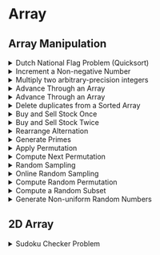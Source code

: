 # Array


## Array Manipulation

<details>
<summary> Dutch National Flag Problem (Quicksort) </summary>

---
Hint: quicksort

---

```cpp
typedef enum {kRed, kWhite, kBlue} Color;

void DutchFlagPartition(int pivot_index, vector<Color>* A_ptr) {
	vector<Color>& A =*A_ptr;
	Color pivot = A[pivot_index];

	int smaller = 0;
	int equal = 0;
	int larger = size(A);

	while (equal < larger) {
		if (A[equal] < pivot) {
			swap(A[smaller++], A[equal++]);
		} else if (A[equal] == pivot) {
			++equal;
		} else {
			swap(A[equal], A[--larger]);
		}
	}
}
```

---
Note:
Time complexity: O(n), space: O(1)

---
</details>

<details>
<summary> Increment a Non-negative Number </summary>

```cpp
vector<int> PlusOne(vector<int> A) {
	++A.back();

	for (int i = size(A) - 1; i > 0 && A[i] == 10; --i) {
		A[i] = 0;
		++A[i-1];
	}

	if (A[0] == 10) {
		A[0] = 1;
		A.emplace_back(0) // place 0 on the end since value will be 100...0
	}
}
```

---
Note:
Time complexity: O(n)

---
</details>

<details>
<summary> Multiply two arbitrary-precision integers </summary>

---
Positive value <1, 9, 3>
Negative value <-7, 6, 1>

---

```cpp
vector<int> Multiply(vector<int> num1, vector<int> num2) {
	const int sign = num1.front() < 0 ^ num2.front() < 0 ? -1 : 1;
	num1.front() = abs(num1.front());
	num2.front() = abs(num2.front());

	vector<int> result(size(num1) +  size(num2), 0);

	for (int i = size(num1) - 1; i >= 0; --i) {
		for (int j = size(num2) - 1; j >= 0; --j) {
			result[i + j + 1] += num1[i] * num2[j];
			result[i + j] += result[i + j + 1] / 10;
			result[i + j + 1] %= 10;
		}
	}

	result = {
		find_if_not(begin(result), end(result), [](int a) {return a == 0;})
	}
}
```

---
Note:  
Time complexity: O(n)  

---
</details>

<details>
<summary> Advance Through an Array</summary>

---
- Array of n integers  
- A[i] denotes the maximum you can advance from index i  
- return whether it is possible to advance to the last index starting from beginning of array

---

```cpp
bool CanReachEnd(const vector<int>>& max_advance_steps) {
	int furthest_reach = 0;
	int last_idx = size(max_advance_steps) - 1;

	for (int i = 0; i < furthest_reach && furthest_reach < last_idx; ++i) {
		furthest_reach = max(furthest_reach, max_advance_steps[i] + i);
	}

	return furthest_reach >= last_idx;
}
```

---
Note:  
Time complexity: O(n)  
Space complexity: O(1)

---
</details>

<details>
<summary> Advance Through an Array</summary>

---
- Array of n integers  
- A[i] denotes the maximum you can advance from index i  
- return whether it is possible to advance to the last index starting from beginning of array  

---

```cpp
bool CanReachEnd(const vector<int>>& max_advance_steps) {
	int furthest_reach = 0;
	int last_idx = size(max_advance_steps) - 1;

	for (int i = 0; i < furthest_reach && furthest_reach < last_idx; ++i) {
		furthest_reach = max(furthest_reach, max_advance_steps[i] + i);
	}

	return furthest_reach >= last_idx;
}
```

---
Note:  
Time complexity: O(n)  
Space complexity: O(1)  

---
</details>

<details>
<summary> Delete duplicates from a Sorted Array</summary>

---
- Return count of remaining elements  

---

```cpp
int DeleteDuplicates(vector<int>* A_ptr) {
	vector<int>& A = *A_ptr;

	if (empty(A)) {
		return 0;
	}

	int write_index = 1;

	for (int i = 1; i < size(A); ++i) {
		if (A[write_index - 1] != A[i]) {
			A[write_index++] = A[i];
		}
	}

	return write_index;
}

```

---
Note:  
Time complexity: O(n)  
Space complexity: O(1)  

---
</details>

<details>
<summary> Buy and Sell Stock Once</summary>

---
- Return max profit

---

```cpp
double BuyAndSellStockOnce(const vector<double>& prices) {
	double min_price_so_far = numeric_limits<double>::max(), max_profits = 0;

	for (double price : prices) {
		double max_profit_sell_today = price - min_price_so_far;
		max_profit = max(max_profit, max_profit_sell_today);
		min_price_so_far = min(min_price_so_far, price);		
	}

	return max_profit;
}

```

---
Note:  
Time complexity: O(n)  
Space complexity: O(1)  

---
</details>

<details>
<summary> Buy and Sell Stock Twice</summary>

---
- Return max profit

---

```cpp
double BuyAndSellStockTwice(const vector<int>& prices) {
	double max_total_profit = 0;
	vector<double> sell_profits(size(prices), 0);
	double min_price_so_far = numeric_limits<double>::max();

	// Forward phase. For each day, record maximum profit we can make up to that day
	for (int i = 0; i < size(prices); ++i) {
		min_price_so_far = min(min_price_so_far, prices[i]);
		max_total_profit = max(max_total_profit, prices[i] - min_price_so_far);
		sell_profits[i] = max_total_profit;
	}

	double max_price_so_far = numeric_limits<double>::min();
	// Backward phase. Record maximum profit we can make on the second day, and add it to the array
	for (int i = size(prices)-1; i > 0; --i) {
		max_price_so_far = max(max_price_so_far, prices[i]);
		max_total_profit = max(max_total_profit, max_price_so_far - prices[i] +
							   sell_profits[i-1]);
	}

	return max_total_profit;
}
```

---
Note:  
Time complexity: O(n)  
Space complexity: O(n)  

- can solve with O(n) time, O(1) space
---
</details>

<details>
<summary> Rearrange Alternation </summary>

---
- Takes an array A of n numbers, and rearranges A's elements to get a new array B  
- B[0] <= B[1] >= B[2] <= B[3] >= B[4] ...  

---

```cpp
void Rearrange(vector<int>* A_ptr) {
	vector<int>& A = *A_ptr;

	for (size_t i = 1; i < size(A); ++i) {
		if (!(i%2) && A[i-1] < A[i] || ((i%2) && A[i-1] > A[i])){
			swap(A[i-1], A[i]);
		}
	}
}
```

---
Note:  
Time complexity: O(n)  
Space complexity: O(1)  

- This works since each elements will either be > or < regardless of being sorted  
- Better than sort and swap O(nlog(n))  
- similar to median finging  
---
</details>


<details>
<summary> Generate Primes </summary>

```cpp
vector<int> GeneratePrimes(int n) {
	 if (n < 2) {
	 	return {};
	 }

	 const int size = floor(0.5 * (n - 3) ) + 1;
	 vector<int> primes;
	 primes.emplace_back(2);

	 deque<bool> is_prime(size, true);
	 for(long i = 0; i < sizes; ++i) {
	 	if (is_prime[i]) {
	 		long p = (i * 2) + 3;
	 		primes.emplace_back(p);

	 		for (long j = (i * i) * 2 + 6 * i + 3; j < size; j += p) {
	 			is_prime[j] = false;
	 		}
	 	}
	 }
	 return primes;
}
```

---
- O(n/2 + n/3 + n/4 ...) ~ O(nloglogn)  
- note: for trivial divion approach bound is O(n^(3/2)/(logn)^2)  
- Optimized runtime by sieving p's multiples from p^2 instead of p  

---
</details>

<details>
<summary> Apply Permutation </summary>

---
- Given array A and permutation array P, apply P to A  
- Ex. P = < 2,0,1,3 >, A = < a,b,c,d > => A_new = < b, c, a, d >  

---

```cpp
void ApplyPermutation(vector<int>* perm_ptr, vector<int>* A_ptr) {
	vector<int>&perm = *perm_ptr, &A = *A_ptr;
	
	for (int i = 0; i < size(A); ++i) {
		int next = i;
		
		while (perm[next] >= 0) {
			swap(A[i], A[perm[next]]);
			int temp = perm[next];

			perm[next] = size(perm);
			next = temp;
		}
	}

	// Restore perm
	for_each(begin(perm), end(perm), [&perm](int& x) { x += size(perm); });
}

```

---
- Time: O(n), Space: O(1)  
- Swap with permuted next element, keep track by subtracting -size(P) (add them later)  
- Two loops: 1. loop over each array, 2. loop over next permuted element  

---
</details>


<details>
<summary> Compute Next Permutation </summary>

---
- takes a permutation and returns next permutation under dictionary order  
- ex: < 6, 2, 1, 5, 4, 3, 0> -> < 6, 2, 3, 0, 1, 4, 5 >  

---

```cpp
vector<int> NextPermutation(vector<int> perm) {
	auto inversion_point = is_sorted_until(rbegin(), rend(perm)); // reverse iterator

	// last permutation
	if (inversion_point == rend(perm)) {
		return {};
	}

	auto least_upper_bound = upper_bound(rbegin(perm), inversion_point, *inversion_point);
	iter_swap(inversion_point, least_upper_bound);

	reverse(rbegin(perm), inversion_point);
	return perm;
} 

```

---
- Time: O(n), Space: O(1)  
- General algorithm  
1. Find the first decreasing number (k) from back to start order
2. Find the next smallest number than k 
3. Swap the two numbers
4. Reverse the sequence after position k

---
</details>


<details>
<summary> Random Sampling </summary>

---
- Given array A, create random subarray of size k

---

```cpp
void RandomSampling(int k, vector<int>* A_ptr) {
	vector<int>& A = *A_ptr;
	default_random_engine seed((random_device())()) // random num generator

	for (int i = 0; i < k; ++i) {
		swap(A[i], A[uniform_int_distribution<int>{i, static_cast<int>(A.size() - 1)}(seed)]);
	}
}

```

---
- Time: O(n), Space: O(1)  

---
</details>


<details>
<summary> Online Random Sampling</summary>

---
- Take input size k and packets
- Continuously maintain uniform random subset S of size k of the read packets
---

```cpp
vector<int> OnlineRandomSample(vector<int>::const_iterator stream_begin, 
								const vector<int>::const_iterator stream_end, 
								int k) {
	vector<int> running_sample;

	for (int i = 0; i < k; ++i) {
		running.sample.emplace_back(*stream_begin++);
	}

	int num_seen_so_far = k;
	while (stream_begin != stream_end) {
		int x = *stream_begin++;
		++num_seen_so_far;

		if (const int idx_to_replace = 
					uniform_int_distribution<int>{0, num_seen_so_far - 1}(seed);
					idx_to_replace < k) {
			running_sample[idx_to_replace] = x;
		}
	}
	return running_sample;
}
```

---
Note:
- if (CThing thing {}; thing.is_good()) {} -> C++17 format
- Time: O(1)/element, Space: O(k)

1. For every new packet, find random number between 0 - new_stream_size
2. If new_stream_size < k, replace S[new_stream_size] to the new packet - P(k/stream_size)

---
</details>



<details>
<summary> Compute Random Permutation </summary>

---
- create uniformly random permutations of {0, 1, ..., n-1}

---

```cpp
vector<int> ComputeRandomPermutation(int n) {
	vector<int> permutation(n);

	iota(begin(permutation), end(permutation), 0); // initialize permutation 0, 1, ..., n-1
	RandomSampling(n, &permutation);
	return permutation;
}
```

---
- Time: O(n), no extra spaces
1. Create an array first
2. Shuffle the array

---
</details>


<details>
<summary> Compute a Random Subset </summary>

---
- Given a positive integer n and a size k <= n
- Return a size-k subset from {0, 1, 2, ..., n-1}

---

```cpp
vector<int> RandomSubset(int n, int k) {
	unordered_map<int, int> changed_elements;
	default_random_engine seed((random_device())());

	for (int i = 0; i < k; ++i) {
		int rand_idx = uniform_int_distribution<int>{i, n-1}(seed);

		if (auto ptr1 = changed_elements.find(rand_idx),
			ptr2 = changed_elements.find(i);
			ptr1 == end(changed_elements) && ptr2 == end(changed_elements)) {
			changed_elements[rand_idx] = i;
			changed_elements[i] = rand_idx;
		} else if (ptr1 == end(changed_elements) &&
					ptr2 != end(changed_elements)) {
			changed_elements[rand_idx] = ptr2->second;
			ptr2->second = rand_idx;
		} else if (ptr1 != end(changed_elements) &&
					ptr2 == end(changed_elements)) {
			changed_elements[i] = ptr1->second;
			ptr1->second = i;
		} else {
			int temp = ptr2->second;
			changed_elements[i] = ptr1->second;
			changed_elements[rand_idx] = temp;
		}
	}

	vector<int> result;

	for (int i = 0; i < k; ++i) {
		result.emplace_back(changed_elements[i]);
	}
	return result;
}
```

---
- time: O(k), space: O(k)
- picks a random number and creates cyclic hash map
- if same number gets picked, merges with parts
- Note: this algorithm ends up creating unique numbers both in .first (0-k) and .second (0-n) in random orders

---
</details>


<details>
<summary> Generate Non-uniform Random Numbers </summary>

---
- given n numbers with probabilities p0, p1, ... pn-1 which sum up to 1
- generate random number values uniformly according to probability

---

```cpp
int NonuniformRandomNumberGeneration(const vector<int>& values,
									 const vector<double>& probabilities) {
	vector<double> prefix_sums_of_probabilities;

	partial_sum(cbegin(probabilities), cend(probabilities),
				back_inserter(prefix_sums_of_probabilities));

	default_random_engine seed((random_device)());
	const double uniform_0_1 = generate_canonical<double, numeric_limits<double>::digits>(seed);

	const int interval_idx = distance(cbegin(prefix_sums_of_probabilities),
									 upper_bound(cbegin(prefix_sums_of_probabilities),
									 			 cend(prefix_sums_of_probabilities),
									 			 uniform_0_1));

	return values[interval_idx];
}

```

---
- time: O(n), space: O(n)
- Create accumulated version of probability array
- Get random number [0, 1]
- Find the idx of first upper bound of the number

---
</details>


## 2D Array

<details>
<summary> Sudoku Checker Problem</summary>

```cpp
bool IsValidSudoku(const vector<vector<int>>& partial_assignment) {
	for (int i = 0; i < size(partial_assignment); ++i) {
		if (HasDuplicate(partial_assignment, i, i + 1, 0, size(partial_assignment))) {
			return false;
		}
	}

	for (int i = 0; i < size(partial_assignment); ++i) {
		if (HasDuplicate(partial_assignment, 0, size(partial_assignment), i, i + 1)) {
			return false;
		}
	}

	int region_size = sqrt(size(partial_assignment));
	for (int i = 0; i < region_size; ++i) {
		for (int j = 0; j < region_size; ++j) {
			if (HasDuplicate(partial_assignment, i*region_size, (i+1)*region_size,
							 j*region_size, (j+1)*region_size)) {
				return false;
			}
		}
	}

	return true;
}

bool HasDuplicate(cont vector<vector<int>>& partial_assignment, 
				  int start_row, int end_row, int start_col, int end_col) {
	deque<bool> is_present(size(partial_assignment) + 1, false);

	for (int i = start_row; i < end_row; ++i) {
		for (int j = start_col; j < end_col; ++j) {
			if (partial_assignment[i][j] != 0 && is_present[partial_assignment[i][j]]) {
				return true;
			}
			is_present[partial_assignment[i][j]] = true;
		}
	}

	return false;
}
```

---
- time: O(n^2), space: O(n^2)

---
</details>